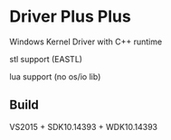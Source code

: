 # Driver Plus Plus

Windows Kernel Driver with C++ runtime

stl support (EASTL)

lua support (no os/io lib)

## Build

VS2015 + SDK10.14393 + WDK10.14393
